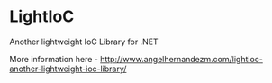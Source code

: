 # LightIoC
Another lightweight IoC Library for .NET

More information here - http://www.angelhernandezm.com/lightioc-another-lightweight-ioc-library/
